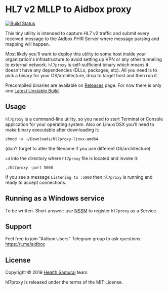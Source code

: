 # HL7 v2 MLLP to Aidbox proxy

[![Build
Status](https://travis-ci.org/HealthSamurai/hl7proxy.svg?branch=master)](https://travis-ci.org/HealthSamurai/hl7proxy)

This tiny utility is intended to capture HL7 v2 traffic and submit
every received message to the Aidbox FHIR Server where message parsing
and mapping will happen.

Most likely you'll want to deploy this utility to some host inside
your organization's infrastructure to avoid setting up VPN or any
other tunneling to external network. `hl7proxy` is self-sufficient
binary which means it doesn't have any dependencies (DLLs, packages,
etc). All you need is to pick a binary for your OS/architecture, drop
to target host and then run it.

Precompiled binaries are available on
[Releases](https://github.com/HealthSamurai/hl7proxy/releases)
page. For now there is only one [Latest Unstable
Build](https://github.com/HealthSamurai/hl7proxy/releases/tag/edge).

## Usage

`hl7proxy` is a command-line utility, so you need to start Terminal or
Console application for your operating system. Also on Linux/OSX
you'll need to make binary executable after downloading it:

```
chmod +x ~/Downloads/hl7proxy-linux-amd64
```

(don't forget to alter the filename if you use different
OS/architecture)

`cd` into the directory where `hl7proxy` file is located and invoke
it:

```
./hl7proxy -port 5000
```

If you see a message `Listening to :5000` then `hl7proxy` is running
and ready to accept connections.

## Running as a Windows service

To be written. Short answer: use [NSSM](http://nssm.cc/) to register
`hl7proxy` as a Service.


## Support

Feel free to join "Aidbox Users" Telegram group to ask questions:
https://t.me/aidbox

## License

Copyright © 2019 [Health Samurai](https://health-samurai.io/) team.

hl7proxy is released under the terms of the MIT License.
